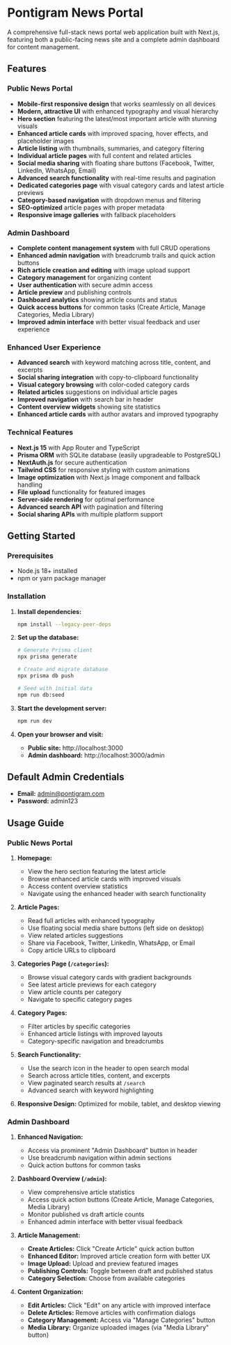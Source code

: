 # Pontigram News Portal

A comprehensive full-stack news portal web application built with Next.js, featuring both a public-facing news site and a complete admin dashboard for content management.

## Features

### Public News Portal
- **Mobile-first responsive design** that works seamlessly on all devices
- **Modern, attractive UI** with enhanced typography and visual hierarchy
- **Hero section** featuring the latest/most important article with stunning visuals
- **Enhanced article cards** with improved spacing, hover effects, and placeholder images
- **Article listing** with thumbnails, summaries, and category filtering
- **Individual article pages** with full content and related articles
- **Social media sharing** with floating share buttons (Facebook, Twitter, LinkedIn, WhatsApp, Email)
- **Advanced search functionality** with real-time results and pagination
- **Dedicated categories page** with visual category cards and latest article previews
- **Category-based navigation** with dropdown menus and filtering
- **SEO-optimized** article pages with proper metadata
- **Responsive image galleries** with fallback placeholders

### Admin Dashboard
- **Complete content management system** with full CRUD operations
- **Enhanced admin navigation** with breadcrumb trails and quick action buttons
- **Rich article creation and editing** with image upload support
- **Category management** for organizing content
- **User authentication** with secure admin access
- **Article preview** and publishing controls
- **Dashboard analytics** showing article counts and status
- **Quick access buttons** for common tasks (Create Article, Manage Categories, Media Library)
- **Improved admin interface** with better visual feedback and user experience

### Enhanced User Experience
- **Advanced search** with keyword matching across title, content, and excerpts
- **Social sharing integration** with copy-to-clipboard functionality
- **Visual category browsing** with color-coded category cards
- **Related articles** suggestions on individual article pages
- **Improved navigation** with search bar in header
- **Content overview widgets** showing site statistics
- **Enhanced article cards** with author avatars and improved typography

### Technical Features
- **Next.js 15** with App Router and TypeScript
- **Prisma ORM** with SQLite database (easily upgradeable to PostgreSQL)
- **NextAuth.js** for secure authentication
- **Tailwind CSS** for responsive styling with custom animations
- **Image optimization** with Next.js Image component and fallback handling
- **File upload** functionality for featured images
- **Server-side rendering** for optimal performance
- **Advanced search API** with pagination and filtering
- **Social sharing APIs** with multiple platform support

## Getting Started

### Prerequisites
- Node.js 18+ installed
- npm or yarn package manager

### Installation

1. **Install dependencies:**
   ```bash
   npm install --legacy-peer-deps
   ```

2. **Set up the database:**
   ```bash
   # Generate Prisma client
   npx prisma generate

   # Create and migrate database
   npx prisma db push

   # Seed with initial data
   npm run db:seed
   ```

3. **Start the development server:**
   ```bash
   npm run dev
   ```

4. **Open your browser and visit:**
   - **Public site:** http://localhost:3000
   - **Admin dashboard:** http://localhost:3000/admin

## Default Admin Credentials

- **Email:** admin@pontigram.com
- **Password:** admin123

## Usage Guide

### Public News Portal
1. **Homepage:**
   - View the hero section featuring the latest article
   - Browse enhanced article cards with improved visuals
   - Access content overview statistics
   - Navigate using the enhanced header with search functionality

2. **Article Pages:**
   - Read full articles with enhanced typography
   - Use floating social media share buttons (left side on desktop)
   - View related articles suggestions
   - Share via Facebook, Twitter, LinkedIn, WhatsApp, or Email
   - Copy article URLs to clipboard

3. **Categories Page (`/categories`):**
   - Browse visual category cards with gradient backgrounds
   - See latest article previews for each category
   - View article counts per category
   - Navigate to specific category pages

4. **Category Pages:**
   - Filter articles by specific categories
   - Enhanced article listings with improved layouts
   - Category-specific navigation and breadcrumbs

5. **Search Functionality:**
   - Use the search icon in the header to open search modal
   - Search across article titles, content, and excerpts
   - View paginated search results at `/search`
   - Advanced search with keyword highlighting

6. **Responsive Design:** Optimized for mobile, tablet, and desktop viewing

### Admin Dashboard
1. **Enhanced Navigation:**
   - Access via prominent "Admin Dashboard" button in header
   - Use breadcrumb navigation within admin sections
   - Quick action buttons for common tasks

2. **Dashboard Overview (`/admin`):**
   - View comprehensive article statistics
   - Access quick action buttons (Create Article, Manage Categories, Media Library)
   - Monitor published vs draft article counts
   - Enhanced admin interface with better visual feedback

3. **Article Management:**
   - **Create Articles:** Click "Create Article" quick action button
   - **Enhanced Editor:** Improved article creation form with better UX
   - **Image Upload:** Upload and preview featured images
   - **Publishing Controls:** Toggle between draft and published status
   - **Category Selection:** Choose from available categories

4. **Content Organization:**
   - **Edit Articles:** Click "Edit" on any article with improved interface
   - **Delete Articles:** Remove articles with confirmation dialogs
   - **Category Management:** Access via "Manage Categories" button
   - **Media Library:** Organize uploaded images (via "Media Library" button)
